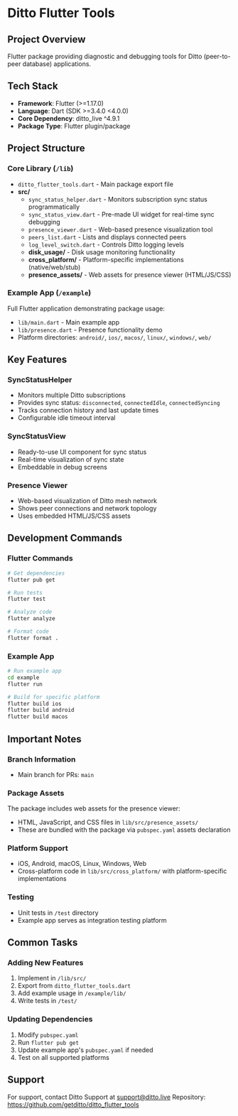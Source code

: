 # Ditto Flutter Tools

## Project Overview
Flutter package providing diagnostic and debugging tools for Ditto (peer-to-peer database) applications. 

## Tech Stack
- **Framework**: Flutter (>=1.17.0)
- **Language**: Dart (SDK >=3.4.0 <4.0.0)
- **Core Dependency**: ditto_live ^4.9.1
- **Package Type**: Flutter plugin/package

## Project Structure

### Core Library (`/lib`)
- `ditto_flutter_tools.dart` - Main package export file
- **src/**
  - `sync_status_helper.dart` - Monitors subscription sync status programmatically
  - `sync_status_view.dart` - Pre-made UI widget for real-time sync debugging
  - `presence_viewer.dart` - Web-based presence visualization tool
  - `peers_list.dart` - Lists and displays connected peers
  - `log_level_switch.dart` - Controls Ditto logging levels
  - **disk_usage/** - Disk usage monitoring functionality
  - **cross_platform/** - Platform-specific implementations (native/web/stub)
  - **presence_assets/** - Web assets for presence viewer (HTML/JS/CSS)

### Example App (`/example`)
Full Flutter application demonstrating package usage:
- `lib/main.dart` - Main example app
- `lib/presence.dart` - Presence functionality demo
- Platform directories: `android/`, `ios/`, `macos/`, `linux/`, `windows/`, `web/`

## Key Features

### SyncStatusHelper
- Monitors multiple Ditto subscriptions
- Provides sync status: `disconnected`, `connectedIdle`, `connectedSyncing`
- Tracks connection history and last update times
- Configurable idle timeout interval

### SyncStatusView
- Ready-to-use UI component for sync status
- Real-time visualization of sync state
- Embeddable in debug screens

### Presence Viewer
- Web-based visualization of Ditto mesh network
- Shows peer connections and network topology
- Uses embedded HTML/JS/CSS assets

## Development Commands

### Flutter Commands
```bash
# Get dependencies
flutter pub get

# Run tests
flutter test

# Analyze code
flutter analyze

# Format code
flutter format .
```

### Example App
```bash
# Run example app
cd example
flutter run

# Build for specific platform
flutter build ios
flutter build android
flutter build macos
```

## Important Notes

### Branch Information
- Main branch for PRs: `main`

### Package Assets
The package includes web assets for the presence viewer:
- HTML, JavaScript, and CSS files in `lib/src/presence_assets/`
- These are bundled with the package via `pubspec.yaml` assets declaration

### Platform Support
- iOS, Android, macOS, Linux, Windows, Web
- Cross-platform code in `lib/src/cross_platform/` with platform-specific implementations

### Testing
- Unit tests in `/test` directory
- Example app serves as integration testing platform

## Common Tasks

### Adding New Features
1. Implement in `/lib/src/`
2. Export from `ditto_flutter_tools.dart`
3. Add example usage in `/example/lib/`
4. Write tests in `/test/`

### Updating Dependencies
1. Modify `pubspec.yaml`
2. Run `flutter pub get`
3. Update example app's `pubspec.yaml` if needed
4. Test on all supported platforms

## Support
For support, contact Ditto Support at support@ditto.live
Repository: https://github.com/getditto/ditto_flutter_tools